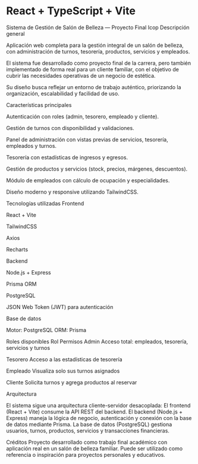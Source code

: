 # React + TypeScript + Vite

Sistema de Gestión de Salón de Belleza — Proyecto Final Icop
Descripción general

Aplicación web completa para la gestión integral de un salón de belleza, con administración de turnos, tesorería, productos, servicios y empleados.

El sistema fue desarrollado como proyecto final de la carrera, pero también implementado de forma real para un cliente familiar, con el objetivo de cubrir las necesidades operativas de un negocio de estética.

Su diseño busca reflejar un entorno de trabajo auténtico, priorizando la organización, escalabilidad y facilidad de uso.

Características principales

Autenticación con roles (admin, tesorero, empleado y cliente).

Gestión de turnos con disponibilidad y validaciones.

Panel de administración con vistas previas de servicios, tesorería, empleados y turnos.

Tesorería con estadísticas de ingresos y egresos.

Gestión de productos y servicios (stock, precios, márgenes, descuentos).

Módulo de empleados con cálculo de ocupación y especialidades.

Diseño moderno y responsive utilizando TailwindCSS.

Tecnologías utilizadas
Frontend

React + Vite

TailwindCSS

Axios

Recharts

Backend

Node.js + Express

Prisma ORM

PostgreSQL

JSON Web Token (JWT) para autenticación

Base de datos

Motor: PostgreSQL
ORM: Prisma

Roles disponibles
Rol	Permisos
Admin	Acceso total: empleados, tesorería, servicios y turnos

Tesorero	Acceso a las estadísticas de tesorería

Empleado	Visualiza solo sus turnos asignados

Cliente	Solicita turnos y agrega productos al reservar

Arquitectura

El sistema sigue una arquitectura cliente-servidor desacoplada:
El frontend (React + Vite) consume la API REST del backend.
El backend (Node.js + Express) maneja la lógica de negocio, autenticación y conexión con la base de datos mediante Prisma.
La base de datos (PostgreSQL) gestiona usuarios, turnos, productos, servicios y transacciones financieras.

Créditos
Proyecto desarrollado como trabajo final académico con aplicación real en un salón de belleza familiar.
Puede ser utilizado como referencia o inspiración para proyectos personales y educativos.

